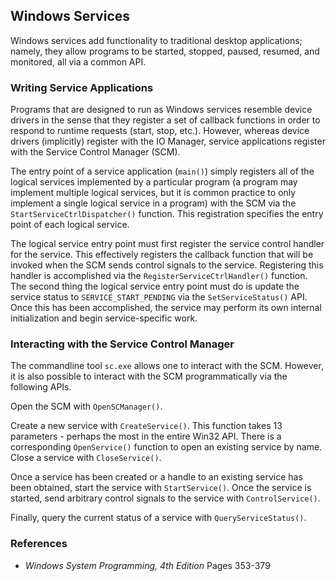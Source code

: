 ## Windows Services

Windows services add functionality to traditional desktop applications; namely, they allow programs to be started, stopped, paused, resumed, and monitored, all via a common API.

### Writing Service Applications

Programs that are designed to run as Windows services resemble device drivers in the sense that they register a set of callback functions in order to respond to runtime requests (start, stop, etc.). However, whereas device drivers (implicitly) register with the IO Manager, service applications register with the Service Control Manager (SCM). 

The entry point of a service application (`main()`) simply registers all of the logical services implemented by a particular program (a program may implement multiple logical services, but it is common practice to only implement a single logical service in a program) with the SCM via the `StartServiceCtrlDispatcher()` function. This registration specifies the entry point of each logical service.

The logical service entry point must first register the service control handler for the service. This effectively registers the callback function that will be invoked when the SCM sends control signals to the service. Registering this handler is accomplished via the `RegisterServiceCtrlHandler()` function. The second thing the logical service entry point must do is update the service status to `SERVICE_START_PENDING` via the `SetServiceStatus()` API. Once this has been accomplished, the service may perform its own internal initialization and begin service-specific work.

### Interacting with the Service Control Manager

The commandline tool `sc.exe` allows one to interact with the SCM. However, it is also possible to interact with the SCM programmatically via the following APIs.

Open the SCM with `OpenSCManager()`.

Create a new service with `CreateService()`. This function takes 13 parameters - perhaps the most in the entire Win32 API. There is a corresponding `OpenService()` function to open an existing service by name. Close a service with `CloseService()`.

Once a service has been created or a handle to an existing service has been obtained, start the service with `StartService()`. Once the service is started, send arbitrary control signals to the service with `ControlService()`.

Finally, query the current status of a service with `QueryServiceStatus()`.

### References

- _Windows System Programming, 4th Edition_ Pages 353-379